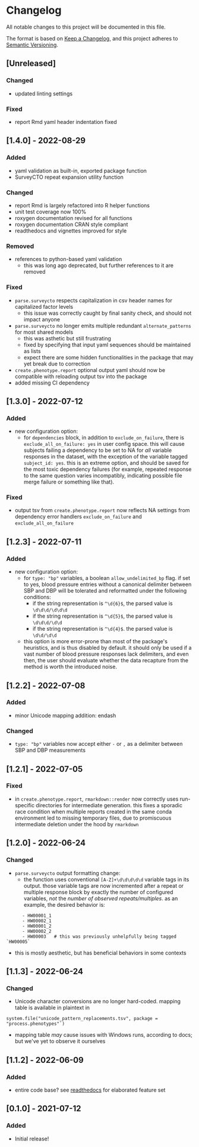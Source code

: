 # Changelog
All notable changes to this project will be documented in this file.

The format is based on [Keep a Changelog](https://keepachangelog.com/en/1.0.0/),
and this project adheres to [Semantic Versioning](https://semver.org/spec/v2.0.0.html).

## [Unreleased]

### Changed
- updated linting settings

### Fixed
- report Rmd yaml header indentation fixed

## [1.4.0] - 2022-08-29

### Added
- yaml validation as built-in, exported package function
- SurveyCTO repeat expansion utility function
### Changed
- report Rmd is largely refactored into R helper functions
- unit test coverage now 100%
- roxygen documentation revised for all functions
- roxygen documentation CRAN style compliant
- readthedocs and vignettes improved for style
### Removed
- references to python-based yaml validation
  - this was long ago deprecated, but further references to it are removed
### Fixed
- `parse.surveycto` respects capitalization in csv header names for capitalized factor levels
  - this issue was correctly caught by final sanity check, and should not impact anyone
- `parse.surveycto` no longer emits multiple redundant `alternate_patterns` for most shared models
  - this was asthetic but still frustrating
  - fixed by specifying that input yaml sequences should be maintained as lists 
  - expect there are some hidden functionalities in the package that may yet break due to correction
- `create.phenotype.report` optional output yaml should now be compatible with reloading output tsv into the package
- added missing CI dependency


## [1.3.0] - 2022-07-12

### Added
- new configuration option:
  - for `dependencies` block, in addition to `exclude_on_failure`, there is `exclude_all_on_failure: yes` in user config space. this will cause subjects failing a dependency to be set to NA for _all_ variable responses in the dataset, with the exception of the variable tagged `subject_id: yes`. this is an extreme option, and should be saved for the most toxic dependency failures (for example, repeated response to the same question varies incompatibly, indicating possible file merge failure or something like that).
### Fixed
- output tsv from `create.phenotype.report` now reflects NA settings from dependency error handlers `exclude_on_failure` and `exclude_all_on_failure`

## [1.2.3] - 2022-07-11

### Added
- new configuration option:
  - for `type: "bp"` variables, a boolean `allow_undelimited_bp` flag. if set to yes, blood pressure entries without a canonical delimiter between SBP and DBP will be tolerated and reformatted under the following conditions:
	- if the string representation is `^\d{6}$`, the parsed value is `\d\d\d/\d\d\d`
    - if the string representation is `^\d{5}$`, the parsed value is `\d\d\d/\d\d`
	- if the string representation is `^\d{4}$`. the parsed value is `\d\d/\d\d`
  - this option is more error-prone than most of the package's heuristics, and is thus disabled by default. it should only be used if a vast number of blood pressure responses lack delimiters, and even then, the user should evaluate whether the data recapture from the method is worth the introduced noise.

## [1.2.2] - 2022-07-08

### Added
- minor Unicode mapping addition: endash
### Changed
- `type: "bp"` variables now accept either `-` or `,` as a delimiter between SBP and DBP measurements

## [1.2.1] - 2022-07-05

### Fixed
- in `create.phenotype.report`, `rmarkdown::render` now correctly uses run-specific directories for intermediate generation. this fixes a sporadic race condition when multiple reports created in the same conda environment led to missing temporary files, due to promiscuous intermediate deletion under the hood by `rmarkdown`

## [1.2.0] - 2022-06-24

### Changed
- `parse.surveycto` output formatting change:
  - the function uses conventional `[A-Z]+\d\d\d\d\d` variable tags in its output. those variable tags are now incremented after a repeat or multiple response block by exactly the number of configured variables, _not_ the _number of observed repeats/multiples_. as an example, the desired behavior is:
```{yaml}
      - HW00001_1
      - HW00002_1
      - HW00001_2
      - HW00002_2
      - HW00003   # this was previously unhelpfully being tagged `HW00005`
```
  - this is mostly aesthetic, but has beneficial behaviors in some contexts

## [1.1.3] - 2022-06-24

### Changed
- Unicode character conversions are no longer hard-coded. mapping table is available in plaintext in

```{r}
system.file("unicode_pattern_replacements.tsv", package = "process.phenotypes"`)
```

- mapping table _may_ cause issues with Windows runs, according to docs; but we've yet to observe it ourselves

## [1.1.2] - 2022-06-09

### Added
- entire code base? see [readthedocs](https://54geneprocessphenotypes.readthedocs.io/en/latest/) for elaborated feature set

## [0.1.0] - 2021-07-12
### Added
- Initial release!




[//]: # (- Added)
[//]: # (- Changed)
[//]: # (- Deprecated)
[//]: # (- Removed)
[//]: # (- Fixed)
[//]: # (- Security)
